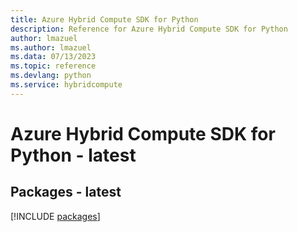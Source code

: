 ```yaml
---
title: Azure Hybrid Compute SDK for Python
description: Reference for Azure Hybrid Compute SDK for Python
author: lmazuel
ms.author: lmazuel
ms.data: 07/13/2023
ms.topic: reference
ms.devlang: python
ms.service: hybridcompute
---
```

# Azure Hybrid Compute SDK for Python - latest
## Packages - latest
[!INCLUDE [packages](hybrid-compute-index.md)]
